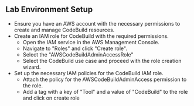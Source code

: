 ## Lab Environment Setup
* Ensure you have an AWS account with the necessary permissions to create and manage CodeBuild resources.
* Create an IAM role for CodeBuild with the required permissions.
    * Open the IAM service in the AWS Management Console.
    * Navigate to "Roles" and click "Create role".
    * Select the "AWSCodeBuildAdminAccessRole"
    * Select the CodeBuild use case and proceed with the role creation wizard.
* Set up the necessary IAM policies for the CodeBuild IAM role.
    * Attach the policy for the AWSCodeBuildAdminAccess permission to the role.
    * Add a tag with a key of "Tool" and a value of "CodeBuild" to the role and click on create role



